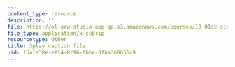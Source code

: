 ```yaml
---
content_type: resource
description: ''
file: https://ol-ocw-studio-app-qa.s3.amazonaws.com/courses/18-01sc-single-variable-calculus-fall-2010/15a1e38eeff48c968bbe0fba368656c9_wOHrNt9ScYs.srt
file_type: application/x-subrip
resourcetype: Other
title: 3play caption file
uid: 15a1e38e-eff4-8c96-8bbe-0fba368656c9
---
```

